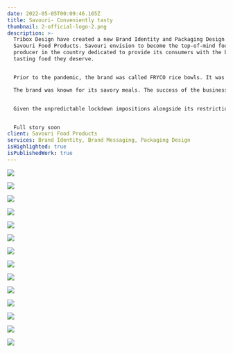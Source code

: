 ```yaml
---
date: 2022-05-05T00:09:46.165Z
title: Savouri- Conveniently tasty
thumbnail: 2-official-logo-2.png
description: >-
  Tribox Design have created a new Brand Identity and Packaging Design for
  Savouri Food Products. Savouri envision to become the top-of-mind food
  producer in the country dedicated to provide its consumers with the best
  tasting food they deserve. 


  Prior to the pandemic, the brand was called FRYCO rice bowls. It was publicly introduced in 2017, as a college thesis/business project. Later on, it grew to 3 branches until 2020 – when the country was hit with Covid, pushing schools to be closed since then. The target market was students, as the kiosks were located in the canteens of Central Philippine University, Ateneo de Iloilo and University of Iloilo. 

  The brand was known for its savory meals. The success of the business was not only based on the profits made, but the long lines and queues of the students. And feedback would often be summed up to “never disappointing”. Despite the love for the brand, it failed to pivot itself to adapt to the early stages of the pandemic.


  Given the unpredictable lockdown impositions alongside its restrictions, another brick-and-mortar is not considerable. This became an added challenge to target a new, and different market.


  Full story soon
client: Savouri Food Products
services: Brand Identity, Brand Messaging, Packaging Design
isHighlighted: true
isPublishedWork: true
---
```

![](2-official-logo.png)

![](4-typography.png)

![](3-pattern2.png)

![](5-logo-variation.png)

![](6-busines-cards.png)

![](8-polo-shirts.png)

![](9-instagram.png)

![](10-facebook.png)

![](11-totebag.png)

![](13-poster.png)

![](14-poster.png)

![](15-laptop.png)

![](16-notebook.png)

![](2-official-logo.png)